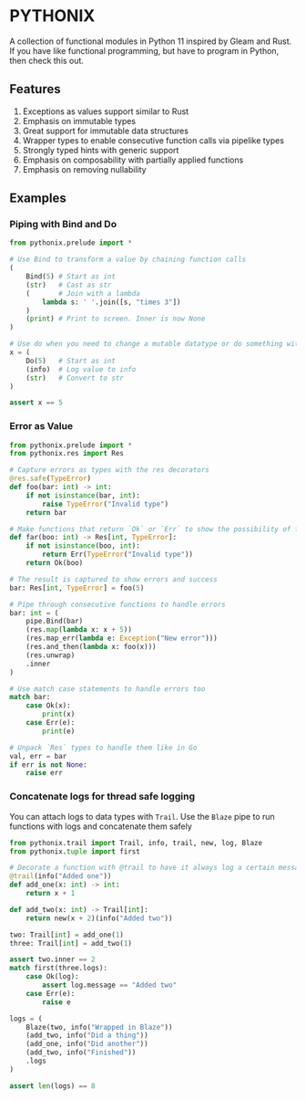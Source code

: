 # PYTHONIX

A collection of functional modules in Python 11 inspired by Gleam and Rust.
If you have like functional programming, but have to program in Python, then check this out.

## Features

1. Exceptions as values support similar to Rust
2. Emphasis on immutable types
3. Great support for immutable data structures
4. Wrapper types to enable consecutive function calls via pipelike types
5. Strongly typed hints with generic support
6. Emphasis on composability with partially applied functions
7. Emphasis on removing nullability

## Examples

### Piping with Bind and Do
```python
from pythonix.prelude import *

# Use Bind to transform a value by chaining function calls
(
    Bind(5) # Start as int
    (str)   # Cast as str
    (       # Join with a lambda
        lambda s: ' '.join([s, "times 3"])
    )
    (print) # Print to screen. Inner is now None
)

# Use do when you need to change a mutable datatype or do something without changing the value
x = (
    Do(5)   # Start as int
    (info)  # Log value to info
    (str)   # Convert to str
)

assert x == 5

```

### Error as Value
```python
from pythonix.prelude import *
from pythonix.res import Res

# Capture errors as types with the res decorators
@res.safe(TypeError)
def foo(bar: int) -> int:
    if not isinstance(bar, int):
        raise TypeError("Invalid type")
    return bar

# Make functions that return `Ok` or `Err` to show the possibility of failure
def far(boo: int) -> Res[int, TypeError]:
    if not isinstance(boo, int):
        return Err(TypeError("Invalid type"))
    return Ok(boo)

# The result is captured to show errors and success
bar: Res[int, TypeError] = foo(5)

# Pipe through consecutive functions to handle errors
bar: int = (
    pipe.Bind(bar)
    (res.map(lambda x: x + 5))
    (res.map_err(lambda e: Exception("New error")))
    (res.and_then(lambda x: foo(x)))
    (res.unwrap)
    .inner
)

# Use match case statements to handle errors too
match bar:
    case Ok(x):
        print(x)
    case Err(e):
        print(e)

# Unpack `Res` types to handle them like in Go
val, err = bar
if err is not None:
    raise err
```

### Concatenate logs for thread safe logging
You can attach logs to data types with `Trail`. Use the `Blaze` pipe
to run functions with logs and concatenate them safely

```python
from pythonix.trail import Trail, info, trail, new, log, Blaze
from pythonix.tuple import first

# Decorate a function with @trail to have it always log a certain message
@trail(info("Added one"))
def add_one(x: int) -> int:
    return x + 1

def add_two(x: int) -> Trail[int]:
    return new(x + 2)(info("Added two"))

two: Trail[int] = add_one(1)
three: Trail[int] = add_two(1)

assert two.inner == 2
match first(three.logs):
    case Ok(log):
        assert log.message == "Added two"
    case Err(e):
        raise e

logs = (
    Blaze(two, info("Wrapped in Blaze"))
    (add_two, info("Did a thing"))
    (add_one, info("Did another"))
    (add_two, info("Finished"))
    .logs
)

assert len(logs) == 8

```




